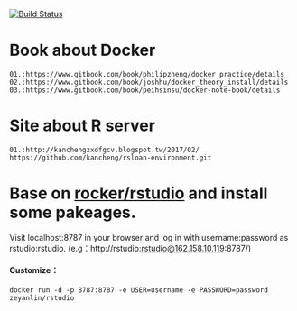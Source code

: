 [![Build Status](https://travis-ci.org/linzeyan/docker_Rstudio_server.svg?branch=master)](https://travis-ci.org/linzeyan/docker_Rstudio_server)
# Book about Docker
```
01.:https://www.gitbook.com/book/philipzheng/docker_practice/details
02.:https://www.gitbook.com/book/joshhu/docker_theory_install/details
03.:https://www.gitbook.com/book/peihsinsu/docker-note-book/details
```

# Site about R server
```
01.:http://kanchengzxdfgcv.blogspot.tw/2017/02/
https://github.com/kancheng/rsloan-environment.git
```


# Base on [rocker/rstudio](https://hub.docker.com/r/rocker/rstudio/) and install some pakeages.

Visit localhost:8787 in your browser and log in with username:password as rstudio:rstudio.
(e.g：http://rstudio:rstudio@162.158.10.119:8787/)<br>
#### Customize：<br>
```docker run -d -p 8787:8787 -e USER=username -e PASSWORD=password zeyanlin/rstudio```
